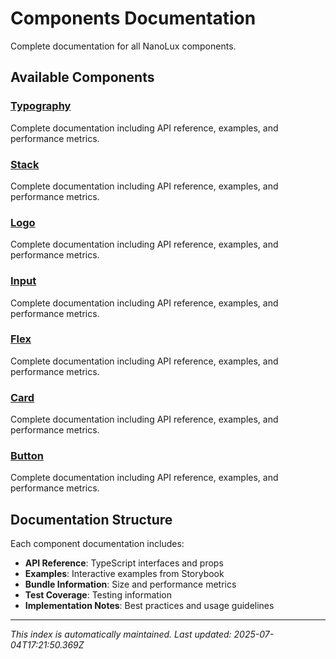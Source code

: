 # Components Documentation

Complete documentation for all NanoLux components.

## Available Components

### [Typography](./Typography.md)

Complete documentation including API reference, examples, and performance metrics.

### [Stack](./Stack.md)

Complete documentation including API reference, examples, and performance metrics.

### [Logo](./Logo.md)

Complete documentation including API reference, examples, and performance metrics.

### [Input](./Input.md)

Complete documentation including API reference, examples, and performance metrics.

### [Flex](./Flex.md)

Complete documentation including API reference, examples, and performance metrics.

### [Card](./Card.md)

Complete documentation including API reference, examples, and performance metrics.

### [Button](./Button.md)

Complete documentation including API reference, examples, and performance metrics.

## Documentation Structure

Each component documentation includes:

- **API Reference**: TypeScript interfaces and props
- **Examples**: Interactive examples from Storybook
- **Bundle Information**: Size and performance metrics
- **Test Coverage**: Testing information
- **Implementation Notes**: Best practices and usage guidelines

---

*This index is automatically maintained.*
*Last updated: 2025-07-04T17:21:50.369Z*
